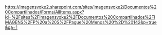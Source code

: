 https://imagensvoke2.sharepoint.com/sites/imagensvoke2/Documentos%20Compartilhados/Forms/AllItems.aspx?id=%2Fsites%2Fimagensvoke2%2FDocumentos%20Compartilhados%2FIMAGENS%2FP%20a%20S%2FPague%20Menos%20%2D%20142&p=true&ga=1
